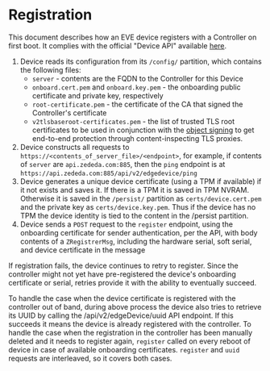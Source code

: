 # Registration

This document describes how an EVE device registers with a Controller on first boot. It complies with the official "Device API" available [here](../api/APIv2.md).

1. Device reads its configuration from its `/config/` partition, which contains the following files:
    * `server` - contents are the FQDN to the Controller for this Device
    * `onboard.cert.pem` and `onboard.key.pem` - the onboarding public certificate and private key, respectively
    * `root-certificate.pem` - the certificate of the CA that signed the Controller's certificate
    * `v2tlsbaseroot-certificates.pem` - the list of trusted TLS root certificates to be used in conjunction with the [object signing](../api/OBJECT-SIGNING.md) to get end-to-end protection through content-inspecting TLS proxies.
1. Device constructs all requests to `https://<contents_of_server_file>/<endpoint>`, for example, if contents of `server` are `api.zededa.com:885`, then the `ping` endpoint is at `https://api.zededa.com:885/api/v2/edgedevice/ping`
1. Device generates a unique device certificate (using a TPM if available) if it not exists and saves it. If there is a TPM it is saved in TPM NVRAM. Otherwise it is saved in the `/persist/` partition as `certs/device.cert.pem` and the private key as `certs/device.key.pem`. Thus if the device has no TPM the device identity is tied to the content in the /persist partition.
1. Device sends a `POST` request to the `register` endpoint, using the onboarding certificate for sender authentication, per the API, with body contents of a `ZRegistrerMsg`, including the hardware serial, soft serial, and device certificate in the message

If registration fails, the device continues to retry to register. Since the controller might not yet have pre-registered the device's onboarding certificate or serial, retries provide it with the ability to eventually succeed.

To handle the case when the device certificate is registered with the controller out of band, during above process the device also tries to retrieve its UUID by calling the /api/v2/edgeDevice/uuid API endpoint. If this succeeds it means the device is already registered with the controller.
To handle the case when the registration in the controller has been manually deleted and it needs to register again, `register` called on every reboot of device in case of available onboarding certificates.
`register` and `uuid` requests are interleaved, so it covers both cases.
